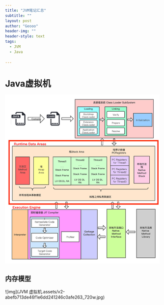 ```yaml
---
title: "JVM笔记汇总"
subtitle: ""
layout: post
author: "Geooo"
header-img: ""
header-style: text
tags:
  - JVM
  - Java
  
---
```


# Java虚拟机

<img src=".\JVM 虚拟机.assets\1.jpg" alt="jvm-framework" style="zoom:100%;" />

## 内存模型

![img](JVM 虚拟机.assets/v2-abefb713de46f1e6dd241246c0afe263_720w.jpg)

